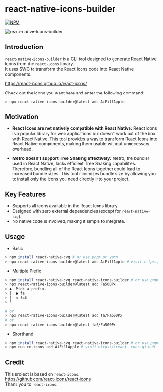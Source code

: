 # react-native-icons-builder
[![NPM](https://img.shields.io/npm/v/react-native-icons-builder)](https://www.npmjs.com/package/react-native-icons-builder)


![react-native-icons-builder](https://raw.githubusercontent.com/gronxb/react-native-icons-builder/main/demo.gif)


## Introduction
`react-native-icons-builder` is a CLI tool designed to generate React Native icons from the `react-icons` library.  
It uses SWC to transform the React Icons code into React Native components.  

https://react-icons.github.io/react-icons/

Check out the icons you want here and enter the following command:
```sh
> npx react-native-icons-builder@latest add AiFillApple
```

## Motivation

* **React Icons are not natively compatible with React Native:** React Icons is a popular library for web applications but doesn’t work out of the box with React Native. This tool provides a way to transform React Icons into React Native components, making them usable without unnecessary overhead.

* **Metro doesn’t support Tree Shaking effectively:** Metro, the bundler used in React Native, lacks efficient Tree Shaking capabilities. Therefore, bundling all of the React Icons together could lead to increased bundle sizes. This tool minimizes bundle size by allowing you to install only the icons you need directly into your project.

## Key Features

* Supports all icons available in the React Icons library.
* Designed with zero external dependencies (except for `react-native-svg`).
* No native code is involved, making it simple to integrate.

## Usage
* Basic
```sh
> npm install react-native-svg # or use pnpm or yarn
> npx react-native-icons-builder@latest add AiFillApple # visit https://react-icons.github.io/react-icons/
```

* Multiple Prefix
```sh
> npm install react-native-svg react-native-icons-builder # or use pnpm or yarn
> npx react-native-icons-builder@latest add Fa500Px
> ◆  Pick a prefix.
> │  ● fa
> │  ○ fa6
> └

# or
> npx react-native-icons-builder@latest add fa/Fa500Px
# or
> npx react-native-icons-builder@latest fa6/Fa500Px
```


* Shorthand
```sh
> npm install react-native-svg react-native-icons-builder # or use pnpm or yarn
> npm run rn-icons add AiFillApple # visit https://react-icons.github.io/react-icons/
```


## Credit
This project is based on `react-icons`.  
https://github.com/react-icons/react-icons  
Thank you to `react-icons`.
